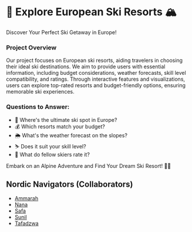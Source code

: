 # 🎿 Explore European Ski Resorts 🏔️

Discover Your Perfect Ski Getaway in Europe!

### Project Overview
Our project focuses on European ski resorts, aiding travelers in choosing their ideal ski destinations. We aim to provide users with essential information, including budget considerations, weather forecasts, skill level compatibility, and ratings. Through interactive features and visualizations, users can explore top-rated resorts and budget-friendly options, ensuring memorable ski experiences.

### Questions to Answer:
- 🌟 Where's the ultimate ski spot in Europe?
- 💰 Which resorts match your budget?
- 🌦️ What's the weather forecast on the slopes?
- ⛷️ Does it suit your skill level?
- 🏅 What do fellow skiers rate it?

Embark on an Alpine Adventure and Find Your Dream Ski Resort! 🚠✨










## Nordic Navigators (Collaborators)

- [Ammarah](https://github.com/Amarah010)
- [Nana](https://github.com/Mendev95)
- [Safa](https://github.com/Safa297)
- [Sunil](https://github.com/SunilMalhi)
- [Tafadzwa](https://github.com/BootcampCoderTF)

